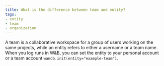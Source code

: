 ```yaml
---
title: What is the difference between team and entity? 
tags:
- entity
- team
- organization
---
```


A team is a collaborative workspace for a group of users working on the same projects, while an entity refers to either a username or a team name. When you log runs in W&B, you can set the entity to your personal account or a team account `wandb.init(entity="example-team")`.
